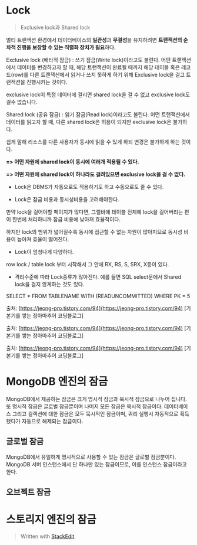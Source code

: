 # Lock

>Exclusive lock과 Shared lock

멀티 트랜잭션 환경에서 데이터베이스의  **일관성**과  **무결성**을 유지하려면  **트랜잭션의 순차적 진행을 보장할 수 있는 직렬화 장치가 필요**하다.

Exclusive lock (배타적 잠금)
: 쓰기 잠금(Write lock)이라고도 불린다. 
어떤 트랜잭션에서 데이터를 변경하고자 할 때, 해당 트랜잭션이 완료될 때까지 해당 테이블 혹은 레코드(row)를 다른 트랜잭션에서 읽거나 쓰지 못하게 하기 위해 Exclusive lock을 걸고 트랜잭션을 진행시키는 것이다.

exclusive lock이 특정 데이터에 걸리면 shared lock을 걸 수 없고 exclusive lock도 걸수 없습니다.

Shared lock (공유 잠금)
: 읽기 잠금(Read lock)이라고도 불린다.
어떤 트랜잭션에서 데이터를 읽고자 할 때, 다른 shared lock은 허용이 되지만 exclusive lock은 불가하다.

쉽게 말해 리소스를 다른 사용자가 동시에 읽을 수 있게 하되 변경은 불가하게 하는 것이다.

**=> 어떤 자원에 shared lock이 동시에 여러개 적용될 수 있다.**

**=> 어떤 자원에 shared lock이 하나라도 걸려있으면 exclusive lock을 걸 수 없다.**

* Lock은 DBMS가 자동으로도 적용하기도 하고 수동으로도 줄 수 있다.  

* Lock은 잠금 비용과 동시성비용을 고려해야한다.

만약 lock을 걸어야할 페이지가 많다면, 그럴바에 테이블 전체에 lock을 걸어버리는 편이 한번에 처리하니까 잠금 비용에 낮아져 효율적이다.

하지만 lock의 범위가 넓어질수록 동시에 접근할 수 없는 자원이 많아지므로 동시성 비용이 높아져 효율이 떨어진다.

* Lock이 엄청나게 다양하다.

row lock / table lock 부터 시작해서 그 안에 RX, RS, S, SRX, X등이 있다.

* 격리수준에 따라 Lock종류가 많아진다. 예를 들면 SQL select문에서 Shared lock을 걸지 않게하는 것도 있다.

SELECT * FROM TABLENAME WITH (READUNCOMMITTED) WHERE PK = 5

  
  
출처: [https://jeong-pro.tistory.com/94](https://jeong-pro.tistory.com/94) [기본기를 쌓는 정아마추어 코딩블로그]  
  
출처: [https://jeong-pro.tistory.com/94](https://jeong-pro.tistory.com/94) [기본기를 쌓는 정아마추어 코딩블로그]  
  
출처: [https://jeong-pro.tistory.com/94](https://jeong-pro.tistory.com/94) [기본기를 쌓는 정아마추어 코딩블로그]


# MongoDB 엔진의 잠금

MongoDB에서 제공하는 잠금은 크게 명시적 잠금과 묵시적 잠금으로 나누어 집니다. 또 명시적 잠금은 글로벌 잠금뿐이며 나머지 모든 잠금은 묵시적 잠금이다.  데이터베이스 그리고 컬렉션에 대한 잠금은 모두 묵시적인 잠금이며, 쿼리 실행시 자동적으로 획득됐다가 자동으로 해제되는 잠금이다. 

## 글로벌 잠금

MongoDB에서 유일하게 명시적으로 사용할 수 있는 잠금은 글로벌 잠금뿐이다. MongoDB 서버 인스턴스에서 단 하나만 있는 잠금이므로, 이를 인스턴스 잠금이라고 한다.  

## 오브젝트 잠금

# 스토리지 엔진의 잠금


> Written with [StackEdit](https://stackedit.io/).
<!--stackedit_data:
eyJoaXN0b3J5IjpbLTE5NTkzMDQ0MzUsMTg2NDkzNjY5MywtNj
k0NTM5MzE5LDE1MjI5NjExMTZdfQ==
-->